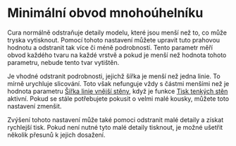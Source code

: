 Minimální obvod mnohoúhelníku
====
Cura normálně odstraňuje detaily modelu, které jsou menší než to, co může tryska vytisknout. Pomocí tohoto nastavení můžete upravit tuto prahovou hodnotu a odstranit tak více či méně podrobností. Tento parametr měří obvod každého tvaru na každé vrstvě a pokud je menší než hodnota tohoto parametru, nebude tento tvar vytištěn.

Je vhodné odstranit podrobnosti, jejichž šířka je menší než jedna linie. To mírně urychluje slicování. Toto však nefunguje vždy s částmi menšími než je hodnota parametru [Šířka linie vnější stěny](../resolution/wall_line_width_0.md), když je funkce [Tisk tenkých stěn](../shell/fill_outline_gaps.md) aktivní. Pokud se stále potřebujete pokusit o velmi malé kousky, můžete toto nastavení zmenšit.

Zvýšení tohoto nastavení může také pomoci odstranit malé detaily a získat rychlejší tisk. Pokud není nutné tyto malé detaily tisknout, je možné ušetřit několik přesunů k jejich dosažení.